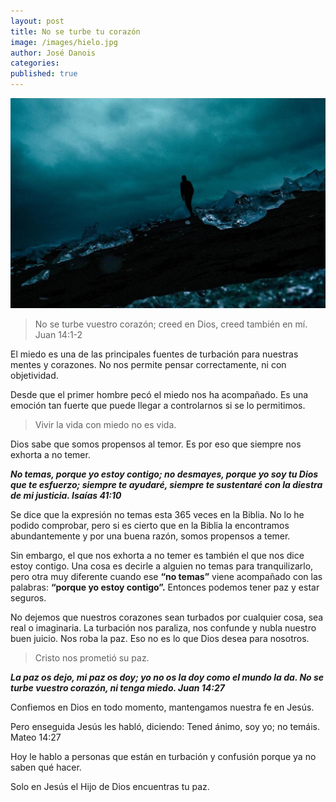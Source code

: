 ```yaml
---
layout: post
title: No se turbe tu corazón
image: /images/hielo.jpg
author: José Danois
categories: 
published: true
---
```

![Hielo](/images/hielo.jpg)
>No se turbe vuestro corazón; creed en Dios, creed también en mí. Juan 14:1-2

El miedo es una de las principales fuentes de turbación para nuestras mentes y corazones. No nos permite pensar correctamente, ni con objetividad.

Desde que el primer hombre pecó el miedo nos ha acompañado. Es una emoción tan fuerte que puede llegar a controlarnos si se lo permitimos.

> Vivir la vida con miedo no es vida.

Dios sabe que somos propensos al temor. Es por eso que siempre nos exhorta a no temer.

_**No temas, porque yo estoy contigo; no desmayes, porque yo soy tu Dios que te esfuerzo; siempre te ayudaré, siempre te sustentaré con la diestra de mi justicia. Isaías 41:10**_

Se dice que la expresión no temas esta 365 veces en la Biblia. No lo he podido comprobar, pero si es cierto que en la Biblia la encontramos abundantemente y por una buena razón, somos propensos a temer.

Sin embargo, el que nos exhorta a no temer es también el que nos dice estoy contigo. Una cosa es decirle a alguien no temas para tranquilizarlo, pero otra muy diferente cuando ese **“no temas”** viene acompañado con las palabras: **“porque yo estoy contigo”.** Entonces podemos tener paz y estar seguros.

No dejemos que nuestros corazones sean turbados por cualquier cosa, sea real o imaginaria. La turbación nos paraliza, nos confunde y nubla nuestro buen juicio. Nos roba la paz. Eso no es lo que Dios desea para nosotros.

> Cristo nos prometió su paz.

_**La paz os dejo, mi paz os doy; yo no os la doy como el mundo la da. No se turbe vuestro corazón, ni tenga miedo. Juan 14:27**_

Confiemos en Dios en todo momento, mantengamos nuestra fe en Jesús.

Pero enseguida Jesús les habló, diciendo: Tened ánimo, soy yo; no temáis. Mateo 14:27

Hoy le hablo a personas que están en turbación y confusión porque ya no saben qué hacer.

Solo en Jesús el Hijo de Dios encuentras tu paz.
